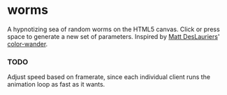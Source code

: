 # worms
A hypnotizing sea of random worms on the HTML5 canvas. Click or press space to generate a new set of parameters. Inspired by [Matt DesLauriers](https://www.mattdesl.com/)' [color-wander](http://color-wander.surge.sh/).

### TODO
Adjust speed based on framerate, since each individual client runs the animation loop as fast as it wants.
